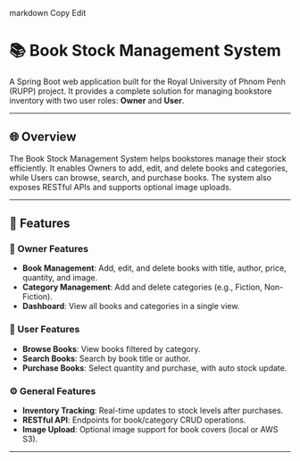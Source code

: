 
markdown
Copy
Edit
# 📚 Book Stock Management System

A Spring Boot web application built for the Royal University of Phnom Penh (RUPP) project. It provides a complete solution for managing bookstore inventory with two user roles: **Owner** and **User**.

---

## 🌐 Overview

The Book Stock Management System helps bookstores manage their stock efficiently. It enables Owners to add, edit, and delete books and categories, while Users can browse, search, and purchase books. The system also exposes RESTful APIs and supports optional image uploads.

---

## 🚀 Features

### 🔐 Owner Features

- **Book Management**: Add, edit, and delete books with title, author, price, quantity, and image.
- **Category Management**: Add and delete categories (e.g., Fiction, Non-Fiction).
- **Dashboard**: View all books and categories in a single view.

### 🙋 User Features

- **Browse Books**: View books filtered by category.
- **Search Books**: Search by book title or author.
- **Purchase Books**: Select quantity and purchase, with auto stock update.

### ⚙️ General Features

- **Inventory Tracking**: Real-time updates to stock levels after purchases.
- **RESTful API**: Endpoints for book/category CRUD operations.
- **Image Upload**: Optional image support for book covers (local or AWS S3).

---


